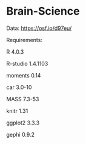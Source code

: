 # Brain-Science
Data: https://osf.io/d97eu/

Requirements:

R 4.0.3

R-studio 1.4.1103

moments 0.14

car 3.0-10

MASS 7.3-53

knitr 1.31

ggplot2 3.3.3

gephi 0.9.2
